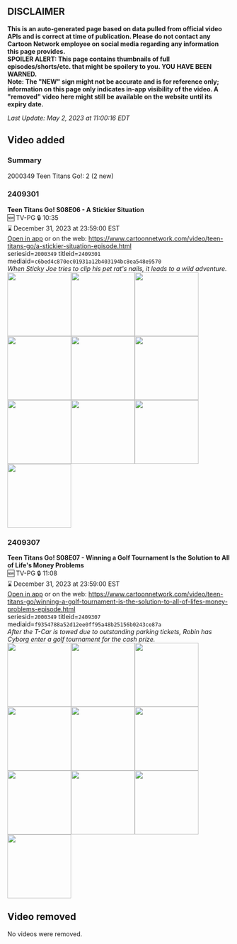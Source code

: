 ## DISCLAIMER
**This is an auto-generated page based on data pulled from official video APIs and is correct at time of publication. Please do not contact any Cartoon Network employee on social media regarding any information this page provides.**  
**SPOILER ALERT: This page contains thumbnails of full episodes/shorts/etc. that might be spoilery to you. YOU HAVE BEEN WARNED.**  
**Note: The "NEW" sign might not be accurate and is for reference only; information on this page only indicates in-app visibility of the video. A "removed" video here might still be available on the website until its expiry date.**  

_Last Update: May 2, 2023 at 11:00:16 EDT_
## Video added
### Summary
2000349 Teen Titans Go!: 2 (2 new)  
### 2409301
**Teen Titans Go! S08E06 - A Stickier Situation**  
🆕 TV-PG 🔒 10:35  
⌛ December 31, 2023 at 23:59:00 EST  
[Open in app](https://cnvideo.sercomkc.org/redirector.html?type=cnapp&seriesid=2000349&titleid=2409301&mediaid=c6bed4c870ec01931a12b403194bc8ea548e9570) or on the web: https://www.cartoonnetwork.com/video/teen-titans-go/a-stickier-situation-episode.html  
seriesid=`2000349` titleid=`2409301` mediaid=`c6bed4c870ec01931a12b403194bc8ea548e9570`  
_When Sticky Joe tries to clip his pet rat's nails, it leads to a wild adventure._  
<a href="https://s3.amazonaws.com/cartoonorchestrator/2409301_001_1280x720.jpg"><img src="https://s3.amazonaws.com/cartoonorchestrator/2409301_001_640x360.jpg" height="144px" /></a><a href="https://s3.amazonaws.com/cartoonorchestrator/2409301_002_1280x720.jpg"><img src="https://s3.amazonaws.com/cartoonorchestrator/2409301_002_640x360.jpg" height="144px" /></a><a href="https://s3.amazonaws.com/cartoonorchestrator/2409301_003_1280x720.jpg"><img src="https://s3.amazonaws.com/cartoonorchestrator/2409301_003_640x360.jpg" height="144px" /></a><a href="https://s3.amazonaws.com/cartoonorchestrator/2409301_004_1280x720.jpg"><img src="https://s3.amazonaws.com/cartoonorchestrator/2409301_004_640x360.jpg" height="144px" /></a><a href="https://s3.amazonaws.com/cartoonorchestrator/2409301_005_1280x720.jpg"><img src="https://s3.amazonaws.com/cartoonorchestrator/2409301_005_640x360.jpg" height="144px" /></a><a href="https://s3.amazonaws.com/cartoonorchestrator/2409301_006_1280x720.jpg"><img src="https://s3.amazonaws.com/cartoonorchestrator/2409301_006_640x360.jpg" height="144px" /></a><a href="https://s3.amazonaws.com/cartoonorchestrator/2409301_007_1280x720.jpg"><img src="https://s3.amazonaws.com/cartoonorchestrator/2409301_007_640x360.jpg" height="144px" /></a><a href="https://s3.amazonaws.com/cartoonorchestrator/2409301_008_1280x720.jpg"><img src="https://s3.amazonaws.com/cartoonorchestrator/2409301_008_640x360.jpg" height="144px" /></a><a href="https://s3.amazonaws.com/cartoonorchestrator/2409301_009_1280x720.jpg"><img src="https://s3.amazonaws.com/cartoonorchestrator/2409301_009_640x360.jpg" height="144px" /></a><a href="https://s3.amazonaws.com/cartoonorchestrator/2409301_010_1280x720.jpg"><img src="https://s3.amazonaws.com/cartoonorchestrator/2409301_010_640x360.jpg" height="144px" /></a>
### 2409307
**Teen Titans Go! S08E07 - Winning a Golf Tournament Is the Solution to All of Life's Money Problems**  
🆕 TV-PG 🔒 11:08  
⌛ December 31, 2023 at 23:59:00 EST  
[Open in app](https://cnvideo.sercomkc.org/redirector.html?type=cnapp&seriesid=2000349&titleid=2409307&mediaid=f9354788a52d12ee0ff95a48b25156b0243ce87a) or on the web: https://www.cartoonnetwork.com/video/teen-titans-go/winning-a-golf-tournament-is-the-solution-to-all-of-lifes-money-problems-episode.html  
seriesid=`2000349` titleid=`2409307` mediaid=`f9354788a52d12ee0ff95a48b25156b0243ce87a`  
_After the T-Car is towed due to outstanding parking tickets, Robin has Cyborg enter a golf tournament for the cash prize._  
<a href="https://s3.amazonaws.com/cartoonorchestrator/2409307_001_1280x720.jpg"><img src="https://s3.amazonaws.com/cartoonorchestrator/2409307_001_640x360.jpg" height="144px" /></a><a href="https://s3.amazonaws.com/cartoonorchestrator/2409307_002_1280x720.jpg"><img src="https://s3.amazonaws.com/cartoonorchestrator/2409307_002_640x360.jpg" height="144px" /></a><a href="https://s3.amazonaws.com/cartoonorchestrator/2409307_003_1280x720.jpg"><img src="https://s3.amazonaws.com/cartoonorchestrator/2409307_003_640x360.jpg" height="144px" /></a><a href="https://s3.amazonaws.com/cartoonorchestrator/2409307_004_1280x720.jpg"><img src="https://s3.amazonaws.com/cartoonorchestrator/2409307_004_640x360.jpg" height="144px" /></a><a href="https://s3.amazonaws.com/cartoonorchestrator/2409307_005_1280x720.jpg"><img src="https://s3.amazonaws.com/cartoonorchestrator/2409307_005_640x360.jpg" height="144px" /></a><a href="https://s3.amazonaws.com/cartoonorchestrator/2409307_006_1280x720.jpg"><img src="https://s3.amazonaws.com/cartoonorchestrator/2409307_006_640x360.jpg" height="144px" /></a><a href="https://s3.amazonaws.com/cartoonorchestrator/2409307_007_1280x720.jpg"><img src="https://s3.amazonaws.com/cartoonorchestrator/2409307_007_640x360.jpg" height="144px" /></a><a href="https://s3.amazonaws.com/cartoonorchestrator/2409307_008_1280x720.jpg"><img src="https://s3.amazonaws.com/cartoonorchestrator/2409307_008_640x360.jpg" height="144px" /></a><a href="https://s3.amazonaws.com/cartoonorchestrator/2409307_009_1280x720.jpg"><img src="https://s3.amazonaws.com/cartoonorchestrator/2409307_009_640x360.jpg" height="144px" /></a><a href="https://s3.amazonaws.com/cartoonorchestrator/2409307_010_1280x720.jpg"><img src="https://s3.amazonaws.com/cartoonorchestrator/2409307_010_640x360.jpg" height="144px" /></a>
## Video removed
No videos were removed.  
